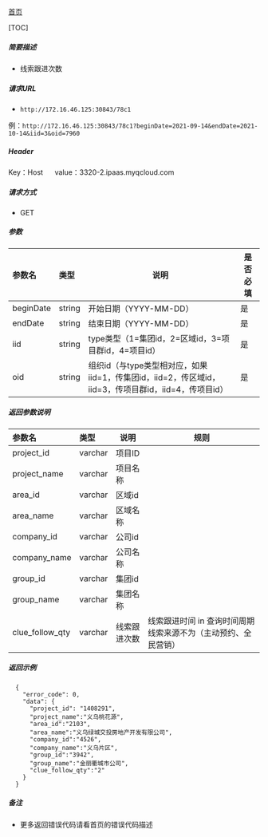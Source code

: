 [首页](README.md)

[TOC]
    
##### 简要描述

- 线索跟进次数

##### 请求URL
- ` http://172.16.46.125:30843/78c1 `

例：` http://172.16.46.125:30843/78c1?beginDate=2021-09-14&endDate=2021-10-14&iid=3&oid=7960 `

##### Header
Key：Host     
value：3320-2.ipaas.myqcloud.com
  
##### 请求方式
- GET 

##### 参数

|参数名|类型|说明|是否必填|
|:----    |:----- |-----   |-----   |
|beginDate |string |开始日期（YYYY-MM-DD）   |是|
|endDate |string |结束日期（YYYY-MM-DD）    |是|
|iid |string |type类型（1=集团id，2=区域id，3=项目群id，4=项目id）    |是|
|oid |string |组织id（与type类型相对应，如果iid=1，传集团id，iid=2，传区域id，iid=3，传项目群id，iid=4，传项目id）    |是|


##### 返回参数说明 

|参数名|类型|说明|规则|
|:-----  |:-----|-----  |-----  |
|project_id |varchar   |项目ID  |  |
|project_name |varchar   |项目名称  |  |
|area_id |varchar   |区域id  |  |
|area_name |varchar   |区域名称  |  |
|company_id |varchar   |公司id  |  |
|company_name |varchar   |公司名称  |  |
|group_id |varchar   |集团id  |  |
|group_name |varchar   |集团名称  |  |
|clue_follow_qty |varchar   |线索跟进次数  |线索跟进时间 in  查询时间周期 线索来源不为（主动预约、全民营销）|

##### 返回示例 

``` 
  {
    "error_code": 0,
    "data": {
      "project_id": "1408291",
	  "project_name":"义乌桃花源",
	  "area_id":"2103",
	  "area_name":"义乌绿城交投房地产开发有限公司",
	  "company_id":"4526",
	  "company_name":"义乌片区",
	  "group_id":"3942",
	  "group_name":"金丽衢城市公司",
	  "clue_follow_qty":"2"
    }
  }
```

##### 备注 

- 更多返回错误代码请看首页的错误代码描述




